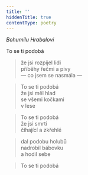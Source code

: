 ```yaml
---
title: ''
hiddenTitle: true
contentType: poetry
---
```


>   

  

>   

  

_Bohumilu Hrabalovi_

To se ti podobá

> že jsi rozpíjel lidi  
> příběhy řečmi a pivy  
> — co jsem se nasmála —

  

> To se ti podobá  
> že jsi měl hlad  
> se všemi kočkami  
> v lese

  

> To se ti podobá  
> že jsi smrti  
> číhající a zkřehlé

  

> dal podobu holubů  
> nadrobil bábovku  
> a hodil sebe

  

> To se ti podobá
